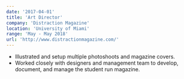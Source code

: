 ```yaml
---
date: '2017-04-01'
title: 'Art Director'
company: 'Distraction Magazine'
location: 'University of Miami'
range: 'May - May 2018'
url: 'http://www.distractionmagazine.com/'
---
```


- Illustrated and setup multiple photoshoots and magazine covers. 
- Worked closely with designers and management team to develop, document, and manage the student run magazine.
